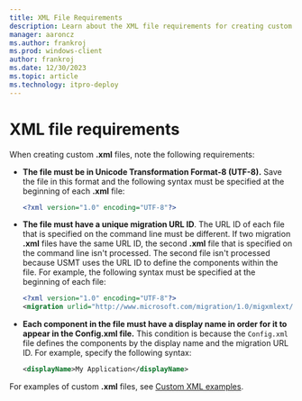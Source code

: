 ```yaml
---
title: XML File Requirements
description: Learn about the XML file requirements for creating custom .xml files, like the file must be in UTF-8 and have a unique migration URL ID.
manager: aaroncz
ms.author: frankroj
ms.prod: windows-client
author: frankroj
ms.date: 12/30/2023
ms.topic: article
ms.technology: itpro-deploy
---
```


# XML file requirements

When creating custom **.xml** files, note the following requirements:

- **The file must be in Unicode Transformation Format-8 (UTF-8).** Save the file in this format and the following syntax must be specified at the beginning of each **.xml** file:

    ```xml
    <?xml version="1.0" encoding="UTF-8"?>
    ```

- **The file must have a unique migration URL ID**. The URL ID of each file that is specified on the command line must be different. If two migration **.xml** files have the same URL ID, the second **.xml** file that is specified on the command line isn't processed. The second file isn't processed because USMT uses the URL ID to define the components within the file. For example, the following syntax must be specified at the beginning of each file:

    ```xml
    <?xml version="1.0" encoding="UTF-8"?>
    <migration urlid="http://www.microsoft.com/migration/1.0/migxmlext/<CustomFileName>">
    ```

- **Each component in the file must have a display name in order for it to appear in the Config.xml file.** This condition is because the `Config.xml` file defines the components by the display name and the migration URL ID. For example, specify the following syntax:

    ```xml
    <displayName>My Application</displayName>
    ```

For examples of custom **.xml** files, see [Custom XML examples](usmt-custom-xml-examples.md).
